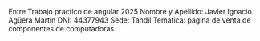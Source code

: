 Entre Trabajo practico de angular 2025
Nombre y Apellido: Javier Ignacio Agüera Martin
DNI: 44377943
Sede: Tandil
Tematica: pagina de venta de componentes de computadoras
